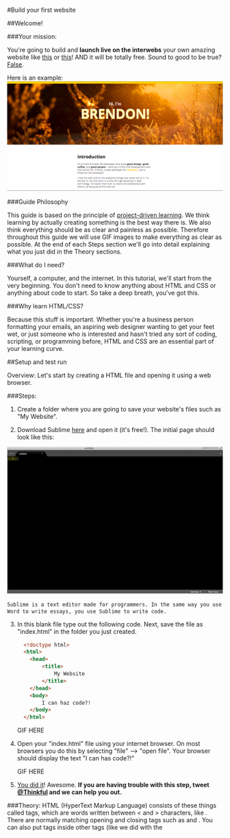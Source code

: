 #Build your first website

##Welcome!

###Your mission:

You're going to build and **launch live on the interwebs** your own amazing website like [this]() or [this]()! AND it will be totally free. Sound to good to be true? [False](http://i.imgur.com/A688v8m.png).

Here is an example:
![](images/brendon.png)

###Guide Philosophy

This guide is based on the principle of [project-driven learning](http://blog.thinkful.com/post/100829199278/project-based-v-s-project-driven-learning). We think learning by actually creating something is the best way there is. We also think everything should be as clear and painless as possible. Therefore throughout this guide we will use GIF images to make everything as clear as possible. At the end of each Steps section we'll go into detail explaining what you just did in the Theory sections.

###What do I need?

Yourself, a computer, and the internet. In this tutorial, we'll start from the very beginning. You don't need to know anything about HTML and CSS or anything about code to start. So take a deep breath, you've got this.

###Why learn HTML/CSS?

Because this stuff is important. Whether you're a business person formatting your emails, an aspiring web designer wanting to get your feet wet, or just someone who is interested and hasn't tried any sort of coding, scripting, or programming before, HTML and CSS are an essential part of your learning curve.















##Setup and test run

Overview: 
Let's start by creating a HTML file and opening it using a web browser.

###Steps:

1. Create a folder where you are going to save your website's files such as "My Website".

2. Download Sublime [here](http://www.sublimetext.com/3) and open it (it's free!). The initial page should look like this:

  ![](images/sublime.png)

    Sublime is a text editor made for programmers. In the same way you use Word to write essays, you use Sublime to write code.

3. In this blank file type out the following code. Next, save the file as "index.html" in the folder you just created.

    ```html
      <!doctype html>
      <html>
        <head>
            <title>
                My Website
            </title>
        </head>
        <body>
            I can haz code?!  
        </body>
      </html>
    ```

    GIF HERE

4. Open your "index.html" file using your internet browser. On most browsers you do this by selecting "file" --> "open file". Your browser should display the text "I can has code?!"

    GIF HERE

5. [You did it](http://giphy.com/gifs/reaction-spoilers-outlander-LSNqpYqGRqwrS)! Awesome. **If you are having trouble with this step, tweet [@Thinkful](https://twitter.com/thinkful) and we can help you out.** 


###Theory:
HTML (HyperText Markup Language) consists of these things called tags, which are words written between < and > characters, like <sometag>. There are normally matching opening and closing tags such as <head> and </head>. You can also put tags inside other tags (like we did with the <title> tags inside the <head> tags). This is called nesting elements. In this case, we would say that the <head> contains the <title>. Sometimes when you have a lot of nested tags, it's hard to keep track, so you have to format your code with spacing, as shown. Typically, inner tags are spaced more than their outer tags (just as <title> is indented further than <head>).

```html
  <!doctype html>
  <html>
    <head>
        <title>
            My Website
        </title>
    </head>
    <body>
        I can haz code?!  
    </body>
  </html>
```

Every HTML document and website has to have the special tag <!doctype html> and it tells the browser what language we're using. This is one of those special tags I mentioned that doesn't need a closing tag. Everything in the website is contained by the <html> tag, and the last line of your entire document will always be </html>. Inside <html>, there are two elements: <head> and <body>. Contained in <head></head>, we will put all kinds of information for the browser that the user doesn't necessarily need to see. For now, we just have <title>. The content of <title> will be used for the name of the tab of the browser, and also by search engines. On the other side of the planet, we have <body></body>. Everything visible to the user is contained in these tags. Right now, all that consists of is "I can haz code?!" Let's change that for fun. Replace "I can haz code?!", and then open the page in your browser. Neat!






















##Add Sections

Let's create the different parts of your website: header, sections, and footer.

###Steps

1. Add new header, section, and footer tags inside of your <body></body> tags. The first is the header, so use the <header> tags. Below that there are three content sections ("Introduction", "Where I'm From", and "About Me"). Use <section> tags for each of them. Lastly, use a <footer> tag for your footer. Your structure should now look like this:


    ```html
    <!doctype html>
    <html>
        <head>
            <title>
                My Website
            </title>
        </head>
        <body>
            <header>   
            </header>
            <section>  
            </section>
            <section>  
            </section>
            <section>  
            </section>
            <footer>
            </footer>
        </body>
    </html>
    ```

###Theory:

You now have the skeleton layout for your new "About Me" page. You're using a few important HTML5 elements - header, section, and footer. These elements let you divide the page into semantically meaningful partitions - this technique is called Semantic HTML. This means that your markup (HTML tags) match the conceptual model of your page. A web page has a header and a footer, and is usually divided up into sections, so it makes sense to make these divisions using the header, footer, and section tags.












##Header

Let's add the header! When you look at the header's design, you see three things -- 1) small text stating "Hi, I'm", 2) large text reading "Brendon!", and 3) a background image. Notice that in the header the small text and large text are centered both horizontally and vertically.

![](images/headers.png)

###Steps

1. Start by adding the text content to your HTML:

    ```html
    <header>  
        <p>Hi, I'm</p>
        <h1>Name!</h1> 
    </header>
    <section>  
    </section>
    <section>  
    </section>
    <section>  
    </section>
    <footer>
    </footer>
    ```

2. Let's center your header text. To get the elements in your header positioned correctly, you're going to need to use CSS. To target specific parts of the CSS you're going to use the "class" attribute.

    Add the following code to yours:

    ```html
    <header class="masthead">  
        <p class="masthead-intro">Hi, I'm</p>
        <h1 class="masthead-heading">Name!</h1> 
    </header>
    <section>  
    </section>
    <section>  
    </section>
    <section>  
    </section>
    <footer>
    </footer>
    ```

    The header tag now has a "class" attribute equal to "masthead". The word "masthead" is nothing special. You could have chosen any word to be our class attribute. "Masthead" is commonly used for headers with big background images like this.

3. Create a new file called "style.css".

4. Next we will style your masthead text. In CSS you can link styles to specific class attributes. Let's start by centering the text "Hi, I'm Name!". In the HTML, "Hi, I'm" has the "masthead-intro" class. To select the "masthead-intro" class, enter this code into your CSS:

    ```css
    .masthead-intro {

    }
    ```

5. This selects the masthead-intro class. Now in between the curly braces let's type the following:

    ```css
    .masthead-intro {
        text-align: center;
    }
    ```

6. The "masthead-heading" text is also text-aligned center. You could copy and paste the same code above but replace .masthead with .masthead-heading or you could just add the ".masthead-heading" above the ".masthead-intro" selector with a comma like this:

    ```css
    .masthead-heading,
    .masthead-intro {
        text-align: center;
    }
    ```

7. Now you need to get this content centered vertically. To do this you're going to use CSS's padding and margin properties. The best way to visualize this is to imagine what designers call "The Box Model."

###### Around any element are 3 layers of space: 1) padding, 2) border, and 3) margin. Increasing padding increases the distance between your element and its border. Increasing a margin adds more space outside of your element's border. See Box Model image below:

![](images/boxmodel.png)

8. With this knowledge, add this to your CSS:

    ```css
    .masthead {
        padding: 6em 0;
    }

    .masthead-intro {
        margin-bottom: 0.1em;
    }

    .masthead-heading {
        margin-top: -0.2em;
    }
    ```

###### By using padding for the "masthead" class you're making that class bigger. By using margin for the masthead-intro and "masthead-heading" class you're pushing other elements away from it.

######Padding shorthand: In the "masthead" class you can indicate that there's padding: 6em 0;. The first number value (6em) represents padding top and bottom while the second number value (0) represents padding right and left.This is written in short hand. You could have instead wrote, padding-top: 6em, padding-bottom: 6em, padding-left: 0em, padding-right: 0em. There are several shorthand CSS properties that can be referenced here .

######Using em: Ems are a unit of measure that isn't fixed like inches or centimeters. A centimenter is the same width anywhere in the world, ems are relative to the current font size. What's the current font size? That's dependent on your computer's browser. For most computer browsers, an "em" is equal to 16px. It's best practice to use ems in web development because it's common for content to be viewed on several different devices -- cell phones, tablets, desktop computers, even smart watches. Using ems makes it easier to adapt the content for each screen.

######Negative measurements: You're using a negative margin to bring two elements closer together than the standard margin given.


######The quality of your cover image greatly impacts the quality of your site. Check out [this blog post](https://news.layervault.com/stories/20663-stock-photos-that-dont-suck) for tons of awesome and free stock image sites. Hopefully you'll find something that you love. Make sure your images are at least 1200x800 so they will look good on a computer monitor. When you find one that you like, save it to your computer.

9. To implement your background image like Brendon's example site, add the background-image property to your CSS. By adding this to a CSS class, the image you specify will be rendered in the background of the specified element. You'll need to have your image accessible to the internet for it to work on Codepen, so you can upload it to any image hosting service that you might be familiar with, including Photobucket , imgur , or tinypic . Then, just include the image's url in the background-image property to the .masthead class:

    ```css
    .masthead {
      background-image: url('http://i.imgur.com/dCgHi.jpg');
    }
    ```

######There are two other important properties to go with background-image: background-size and background-repeat. You can use background-size to control how the background stretches to fill the element. One commonly used setting for background-size is cover. This will make the element stretch to completely cover the specified element, but preserve its aspect ratio. It's one of the best settings to use for a large background image like a cover image. Still having trouble getting the header just right? In the next assignment an example solution is provided.

######The example also has a little strip of color at the very top of the masthead cover image. Use the border-top property in your CSS to accomplish the same effect.







##Middle

###The HTML

Welcome back! As always, start by analyzing the wireframe.

Analyze the wireframe
When looking at the design's three middle sections, there are a few things you should notice:

The three sections are all marked with a prominent header and paragraph text.
The last section titled, "More About Me" has sub headers.
All of this content is centered in the middle of the page but the text is aligned left.
These observations will direct how you code these sections.

1.2.6_analysis.png

Coding
Go ahead and add the raw content into the HTML using <h1> tags for your prominent headers, <h2> tags for your secondary headers, and <p> tags for the paragraph texts. Make sure to use the same tags for the elements that are meant to look the same.

<section>
    <h1>Introduction</h1>
    <p>_INSERT_YOUR_3_SENTENCE_DESCRIPTION_HERE_</p>
    <p>_INSERT_WHAT_IS_IMPORTANT_TO_YOU_PARAGRAPH_HERE_</p>
</section>
<section>
    <h1>Where I'm From</h1>
    <p>_INSERT_YOUR_LOCATION_PARAGRAPH_HERE_</p>
</section>
<section>
    <h1>More About Me</h1>
    <h2>What are your favorite hobbies?</h2>
    <p>_INSERT_YOUR_ANSWER_HERE_</p>
    <h2>What's your dream job?</h2>
    <p>_INSERT_YOUR_ANSWER_HERE</p>
    <h2>Another question?</h2>
    <p>_INSERT_YOUR_ANSWER_HERE</p>
    <h2>Another question?</h2>
    <p>_INSERT_YOUR_ANSWER_HERE</p>
</section>
Add dedicated CSS class attributes to each section. For section one add class="introduction-section". For section two add class="location-section". For section three add class="questions-section". Your code should now look like this:

<section class="introduction-section">
    <h1>Introduction</h1>
    <p>_INSERT_YOUR_3_SENTENCE_DESCRIPTION_HERE_</p>
    <p>_INSERT_WHAT_IS_IMPORTANT_TO_YOU_PARAGRAPH_HERE_</p>
</section>
<section class="location-section">
    <h1>Where I'm From</h1>
    <p>_INSERT_YOUR_LOCATION_PARAGRAPH_HERE_</p>
</section>
<section class="questions-section">
    <h1>More About Me</h1>
    <h2>What are your favorite hobbies?</h2>
    <p>_INSERT_YOUR_ANSWER_HERE_</p>
    <h2>What's your dream job?</h2>
    <p>_INSERT_YOUR_ANSWER_HERE</p>
    <h2>Another question?</h2>
    <p>_INSERT_YOUR_ANSWER_HERE</p>
    <h2>Another question?</h2>
    <p>_INSERT_YOUR_ANSWER_HERE</p>
</section>

Theory: When to add classes
Classes are powerful attributes, and should be used thoughtfully. When deciding whether to add a class attribute, think about what unique styling the element will have. If all of your Header 1's will look the same, there's no need to use a class for it.

Even if there were slight differences in Header 1's per section, always remember that CSS is "cascading". You can target all of the <h1> tags within a section without defining a separate class for them.

Using this guiding principle, you will not add classes for any of the <h1>, <h2>, or <p> tags for this project.

###The CSS

As you begin positioning the middle section with CSS, remind yourself of the three observations made about this middle section.

The three sections are all marked with a prominent header and paragraph text.
The last section titled, "More About Me" has sub-headers.
All of this content is centered in the middle of the page but the text is aligned left.
Coding
Now that all of your HTML is marked up, it's time to adjust the CSS. All of the sections should be centered, while the text within each section is left-aligned. This is best way to center a section:

.introduction-section,
.location-section,
.questions-section {
    max-width: 38em;
    margin-left: auto;
    margin-right: auto;
}
The above code does the following to your content:

Sets a fixed "max-width" property.
Sets "margin-left" to "auto"
Sets "margin-right" to "auto"
Remember this strategy for centering block elements: By setting the max-width property, that element cannot be any wider then the specified width. margin-left:auto and margin-right: auto only works if you've defined a width.

You still need to add some margin to the top of each middle section with margin-top:2em;. Your CSS should now look like this:

.masthead-heading,
.masthead-intro {
    text-align: center;
}

.masthead {
    padding: 6em 0;
    background-image: url('http://i.imgur.com/lvXbgcg.jpg');
    background-repeat: no-repeat;
    background-size: cover;
    border-top: solid 1em #FFCF33;
}

.masthead-intro {
    margin-bottom: 0.1em;
}

.masthead-heading {
    margin-top: -0.2em;
}

.introduction-section,
.location-section,
.questions-section {
    max-width: 38em;
    margin-left: auto;
    margin-right: auto;
    margin-top: 2em;
}
Perfect. Now it's time to create the footer.










##Footer

As always, start by analyzing the wireframe.

Notice that the footer is text-aligned center just like the header. You also see that there are three links to social media accounts centered on one line.

footeranalysis.png

Coding
Back in your HTML, add the following class attributes to your footer tags and content. A few tags that you'll use include: <ul> which stands for unordered list, <li> which stands for list items within the unordered list, and <a> tag with an href attribute which is used for linked text. Your code should look like this:

<footer class="content-footer">
    <p>Say hi to me on these social networks:</p>
    <ul class="social">
        <li><a href="_INSERT_GITHUB_URL_HERE_">GitHub</a></li>
        <li><a href="_INSERT_TWITTER_URL_HERE_">Twitter</a></li>
        <li><a href="_INSERT_GOOGLE+_URL_HERE_">Google+</a></li>
    </ul>
</footer>
Your entire HTML page should now look like this:

<header class="masthead">  
    <p class="masthead-intro">Hi, I'm</p>
    <h1 class="masthead-heading">Name!</h1> 
</header>
<section class="introduction-section">
    <h1>Introduction</h1>
    <p>_INSERT_YOUR_3_SENTENCE_DESCRIPTION_HERE_</p>
    <p>_INSERT_WHAT_IS_IMPORTANT_TO_YOU_PARAGRAPH_HERE_</p>
</section>
<section class="location-section">
    <h1>Where I'm From</h1>
    <p>_INSERT_YOUR_LOCATION_PARAGRAPH_HERE_</p>
</section>
<section class="questions-section">
    <h1>More About Me</h1>
    <h2>What are your favorite hobbies?</h2>
    <p>_INSERT_YOUR_ANSWER_HERE_</p>
    <h2>What's your dream job?</h2>
    <p>_INSERT_YOUR_ANSWER_HERE</p>
    <h2>Another question?</h2>
    <p>_INSERT_YOUR_ANSWER_HERE</p>
    <h2>Another question?</h2>
    <p>_INSERT_YOUR_ANSWER_HERE</p>
</section>
<footer class="content-footer">
    <p>Say hi to me on these social networks:</p>
    <ul class="social">
        <li><a href="_INSERT_GITHUB_URL_HERE_">GitHub</a></li>
        <li><a href="_INSERT_TWITTER_URL_HERE_">Twitter</a></li>
        <li><a href="_INSERT_GOOGLE+_URL_HERE_">Google+</a></li>
    </ul>
    <p>Cover Image via <a href="http://unsplash.com">Unsplash</a></p>
</footer>
Make sure to take the time to really understand these changes:

You've given the entire footer the class "content-footer".
The text, "Say hi to me on these social networks:", is wrapped in paragraph tags.
The three links to GitHub, Twitter, and Google+ are within an unordered list tag (<ul>) with the class, "social", and each link is a list item (<li>) with links in them (<a>).
In CSS, you're now able to center the section. Add the ".content-footer" class to the code that centers your three middle sections. Your code should look like this:

.content-footer,
.introduction-section,
.location-section,
.questions-section {
    max-width: 38em;
    margin-left: auto;
    margin-right: auto;
    margin-top: 2em;
}
You're now able to center the footer text. Add the ".content-footer" class to the same selector used for text-aligning code in your header. Your code should look like this:

.masthead-intro,
.masthead-heading,
.content-footer {
    text-align: center;
}
Next, get all of the links in your list on the same line. To do this, you need to use the "display" property and the "inline-block" value. Your CSS should look like this:

.social > li {
    display: inline-block;
}
Use a specific selector here. .social > li selects all of the <li> tags within the .social class. The ">" selector means that only li elements that are direct children of the .social class will be displayed as inline-blocks.

Your footer needs a paragraph linking to the image source:

<p>Cover Image via <a href="http://unsplash.com">Unsplash</a></p>
In your CSS, style this tiny paragraph so that the text is white. Your CSS should look like this:

.content-footer > p {
 color: white;
}
Theory: Centering things
So far, you've centered things using two different techniques: 1) text-align: center and 2) by setting the width of an element and declaring margin-left: auto;, margin-right:auto;. Why? One element was a "block level" element and the other was set to display as an "inline" element. Understanding the difference between "block" elements and "inline" elements will help you make accurate positioning decisions.

Block level elements expand to fill whatever width is available, and drop below other elements if they require more space. Inline elements exist within a section of text, so they run alongside each other like words in a sentence.




##Positioning and Layout

Your site is almost complete. The HTML is well organized and your CSS has positioned all of your elements to match your design's layout. You're well on your way. Before moving onto adjusting typography, recap a few important points from this assignment.

Key Positioning and Layout Take-aways:
Use appropriate HTML tags to incorporate "Semantic HTML".
Use "classes" to link specific HTML elements to CSS selectors.
Stack several CSS classes into one selector so they all have the same styles.
Target certain tags within a class by using the class > element selector, i.e. .social > li to target all of the list items within the ".social" class.
Use display: inline-block; to have all the items within a list display in a single horizontal line.
Use "em" instead of any fixed measurements (pt, inches, etc.)
Although relative, 1 em is usually equivalent to 16pt font size
Each block level element has 3 levels of space around it -- 1) padding, 2) border, and 3) margin.
Make block elements bigger by adding padding to move the border out. (The text won't get bigger, but the border around the text will grow.)
Adjust margins to push other elements away from your element. Margins keep the border the same but add additional space.
The best way to center a section is to 1) define the section's width, 2) margin-right: auto;, and 3) margin-left: auto;.
Before moving to the next section, Typography, let's make sure that our HTML is identical.

Your HTML should look like this:

<header class="masthead">  
    <p class="masthead-intro">Hi, I'm</p>
    <h1 class="masthead-heading">Name!</h1> 
</header>
<section class="introduction-section">
    <h1>Introduction</h1>
    <p>_INSERT_YOUR_3_SENTENCE_DESCRIPTION_HERE_</p>
    <p>_INSERT_WHAT_IS_IMPORTANT_TO_YOU_PARAGRAPH_HERE_</p>
</section>
<section class="location-section">
    <h1>Where I'm From</h1>
    <p>_INSERT_YOUR_LOCATION_PARAGRAPH_HERE_</p>
</section>
<section class="questions-section">
    <h1>More About Me</h1>
    <h2>What are your favorite hobbies?</h2>
    <p>_INSERT_YOUR_ANSWER_HERE_</p>
    <h2>What's your dream job?</h2>
    <p>_INSERT_YOUR_ANSWER_HERE</p>
    <h2>Another question?</h2>
    <p>_INSERT_YOUR_ANSWER_HERE</p>
    <h2>Another question?</h2>
    <p>_INSERT_YOUR_ANSWER_HERE</p>
</section>
<footer class="content-footer">
    <p>Say hi to me on these social networks:</p>
    <ul class="social">
        <li><a href="_INSERT_GITHUB_URL_HERE_">GitHub</a></li>
        <li><a href="_INSERT_TWITTER_URL_HERE_">Twitter</a></li>
        <li><a href="_INSERT_GOOGLE+_URL_HERE_">Google+</a></li>
    </ul>
</footer>


Your CSS should look like this:

.content-footer,
.masthead-heading,
.masthead-intro {
  text-align: center;
}

.masthead {
    padding: 6em 0;
    background-image: url('http://i.imgur.com/lvXbgcg.jpg');
    background-repeat: no-repeat;
    background-size: cover;
    border-top: solid 1em #FFCF33;
}

.masthead-intro {
    margin-bottom: 0.1em;
}

.masthead-heading {
    margin-top: -0.2em;
}

.content-footer,
.introduction-section,
.location-section,
.questions-section {
    max-width: 38em;
    margin-left: auto;
    margin-right: auto;
    margin-top: 2em;
}

.social > li {
    display: inline-block;
}

##Upgrade your font

To upgrade typography in your web projects use a web fonts service. We'll use Google Fonts for this project because it's free. 

Coding
1) Go to the [Google Fonts website](https://www.google.com/fonts/).

NOTE: Don't worry if you're not a great designer or don't know a lot about typography! A good rule of thumb is to use two different typefaces per website. Check out [this page](http://hellohappy.org/beautiful-web-type/) for some great inspiration on some Google Fonts to pair together for this project(click on the font to go to the google collection). If you still don't know which ones to pick, you can use the example typefaces in the steps below.

Browse Google Fonts to check out some of the typefaces offered.

2) Search for "Open Sans" in the upper left corner of the page.

3) Click the "Add to Collection" button. You should see each typeface show up in the "Collection" panel at the bottom of the screen. Do the same thing for "Gentium Book Basic".

Collection panel on Google Fonts

4) Next click the "Use" button on the Collection panel. You'll be taken to a screen with a summary of the typefaces you're including. There will also be some numbered steps. Skip ahead to Step 3. It looks like this:

Google Fonts Use Step 3

5) Copy that snippet of HTML. This is a link tag and it's actually how you'll include CSS on a website that you build yourself. Let Codepen handle a lot of this work for you. Head back to Codepen and click the "Gear" icon at the top of the CSS panel. You'll see a pop out menu appear. Paste the link tag that you copied from Google Fonts into the field marked "External CSS File or Another Pen". Check out the screenshot below if you're not sure where this goes. You may need to trim your pasted content down to just the url ( http://fonts.googleapis.com/css?family=Open+Sans|Gentium+Book+Basic ).

Add Google Fonts to Codepen

Once you've completed that, change the font of the entire document to Open Sans. At the very top of the CSS page add:

body {
    /* Typography Declarations */
    color: #222222;
    font-size: 1em;
    font-family: "Open Sans", "Helvetica Neue", sans-serif;
}
Now, double-check that the font used across the entire page changes. If it did, you've successfully linked some Google Web Fonts.

Remember:

To style a font color, use color with a HEX code value. A HEX code is simply a 6 digit code that represents a color.
font-size lets you set how large the font appears. Using 1em for the font size means "whatever font size the user has specified." This allows users to apply assistive services of their browser to increase or decrease the font size of the page. Because you're using em for the rest of the measurement units, the layout will handle a variety of font sizes.

Notice the comma-delimited font names for the font-family property. This is known as a font stack, and it provides some "fallback" fonts in case something goes wrong with the web font selected. The browser will first try to use Open Sans. If it can't use Open Sans, it will try to use Helvetica Neue. If Helvetica Neue is not available, it will try to use the default sans-serif font for the system. On Windows, that's Arial. On Mac, that's Helvetica. This gives some control over fonts in case something goes wrong.

6) Next, add some typographic styling to the classes in your header section.

.masthead-intro {
    margin-bottom: 0.1em;
    font-family: "Gentium Book Basic", Georgia, serif;
    font-size: 2em;
}

.masthead-heading {
    margin-top: -0.2em;
    font-family: "Open Sans", "Helvetica Neue", sans-serif;
    font-weight: bold;
    font-size: 6em;
    letter-spacing: -0.02em;
    text-transform: uppercase;
}
There's a couple of new properties here as well: letter-spacing, font-weight, font-style, and text-transform.

Here are items to notice about what you've added to your CSS:

letter-spacing: Defines the tracking between subsequent letters in words. A negative value for letter-spacing makes letters closer together. A positive value makes them farther apart.
font-weight: Defines the weight of the font. Choices include bold, bolder, light, as well as numerical values that are defined by each typeface for fine-grained control.
text-transform: Controls special features about text display. In this case, it's used to make all letters uppercase.
7) Now, style the paragraphs in each of your sections.

.introduction > p,
.location > p,
.content-footer > p {
    /* Typography Declarations */
    font-weight: 300;
    letter-spacing: 0.05em;
}
8) Finally, style your questions.

.questions-section > h2 {
    /* Typography Declarations */
    font-family: "Gentium Book Basic", Georgia, serif;
    font-size: 1.2em;
    font-weight: bold;
}
Your final CSS should look like this (Notice that a few CSS comments have been added. These comments will not affect the code. They allow you to clearly see the additions.):

body {
    /* Typography Declarations */
    color: #222222;
    font-size: 1em;
    font-family: "Open Sans", "Helvetica Neue", sans-serif;
}

.content-footer,
.masthead-heading,
.masthead-intro {
  text-align: center;
}

.masthead {
    padding: 6em 0;
    background-image: url('http://i.imgur.com/lvXbgcg.jpg');
    background-repeat: no-repeat;
    background-size: cover;
    border-top: solid 1em #FFCF33;
}

.masthead-intro {
    /* Layout Declarations */
    margin-bottom: 0.1em;
    /* Typography Declarations */
    font-family: "Gentium Book Basic", Georgia, serif;
    font-size: 2em;
}

.masthead-heading {
    /* Layout Declarations */
    margin-top: -0.2em;
    /* Typography Declarations */
    font-family: "Open Sans", "Helvetica Neue", sans-serif;
    font-weight: bold;
    font-size: 6em;
    letter-spacing: -0.02em;
    text-transform: uppercase;
}

.content-footer,
.introduction-section,
.location-section,
.questions-section {
    max-width: 38em;
    margin-left: auto;
    margin-right: auto;
    margin-top: 2em;
}

.social > li {
    display: inline-block;
}

.introduction-section > p,
.location-section > p,
.content-footer > p {
    /* Typography Declarations */
    font-weight: 300;
    letter-spacing: 0.05em;
}

.questions-section > h2 {
    font-family: "Gentium Book Basic", Georgia, serif;
    font-size: 1.2em;
    font-weight: bold;
    /* Layout */
    margin: 2em 0 1em 0;
}

section > h1 {
    margin-top: 2em;
}
In the next lesson, you will spruce things up.

##Add extra style to your page

Finish styling your 'About Me' Page. Once you've picked out an appropriate cover image, you can use a popular design tool called Adobe Kuler to help pick a color scheme from the image. You can then use the background-color property in your CSS to add colors to element backgrounds in your code. Colors in CSS are usually represented as hex code. This is in a format like #FFFFFF, with the leading # mark indicating that the value is hex. #000000 is hex for black and #FFFFFF is hex for white.

Here's an example for the background-color property that'll turn your footer red:

    ```css
    .content-footer {
      /* Red, Green, Blue: #RRGGBB */
      background-color: #FF0000;
    }
    If you want to apply color to text, as opposed to the background, you need to use the color property. This code will turn your <h1> text red:

    h1 {
      color: #FF0000;
    }
    ```

Other CSS Effects
Finally, you can add a ton of awesome visual effects with CSS. Here's a list of a few cool ones with links to tutorials if you want to try them out.

box-shadow: http://css-tricks.com/snippets/css/css-box-shadow/
text-shadow: http://css-tricks.com/snippets/css/css-text-shadow/
border-radius: http://css-tricks.com/almanac/properties/b/border-radius/


##Get your site live using Github pages

You've worked hard to get your site running locally. Now let's share it with the world!


##Conclusion

Tweet your new site to us so we can brag about how awesome you are! Thanks for walking through our guide. If you have any feedback whatsoever tweet @Thinkful so we can update this guide.






